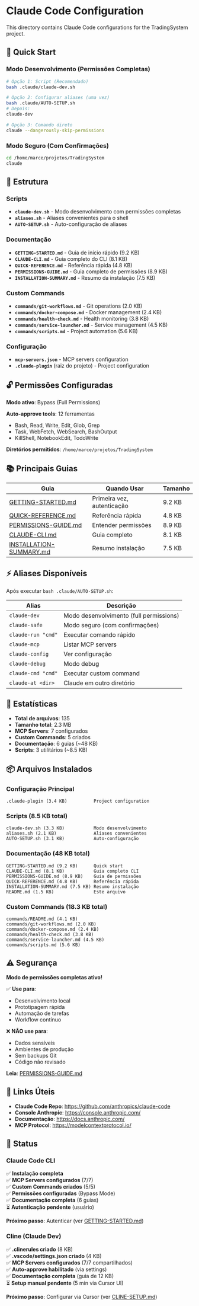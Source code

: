 # Claude Code Configuration

This directory contains Claude Code configurations for the TradingSystem project.

## 🚀 Quick Start

### Modo Desenvolvimento (Permissões Completas)

```bash
# Opção 1: Script (Recomendado)
bash .claude/claude-dev.sh

# Opção 2: Configurar aliases (uma vez)
bash .claude/AUTO-SETUP.sh
# Depois:
claude-dev

# Opção 3: Comando direto
claude --dangerously-skip-permissions
```

### Modo Seguro (Com Confirmações)

```bash
cd /home/marce/projetos/TradingSystem
claude
```

## 📁 Estrutura

### Scripts

-   **`claude-dev.sh`** - Modo desenvolvimento com permissões completas
-   **`aliases.sh`** - Aliases convenientes para o shell
-   **`AUTO-SETUP.sh`** - Auto-configuração de aliases

### Documentação

-   **`GETTING-STARTED.md`** - Guia de início rápido (9.2 KB)
-   **`CLAUDE-CLI.md`** - Guia completo do CLI (8.1 KB)
-   **`QUICK-REFERENCE.md`** - Referência rápida (4.8 KB)
-   **`PERMISSIONS-GUIDE.md`** - Guia completo de permissões (8.9 KB)
-   **`INSTALLATION-SUMMARY.md`** - Resumo da instalação (7.5 KB)

### Custom Commands

-   **`commands/git-workflows.md`** - Git operations (2.0 KB)
-   **`commands/docker-compose.md`** - Docker management (2.4 KB)
-   **`commands/health-check.md`** - Health monitoring (3.8 KB)
-   **`commands/service-launcher.md`** - Service management (4.5 KB)
-   **`commands/scripts.md`** - Project automation (5.6 KB)

### Configuração

-   **`mcp-servers.json`** - MCP servers configuration
-   **`.claude-plugin`** (raiz do projeto) - Project configuration

## 🔓 Permissões Configuradas

**Modo ativo**: Bypass (Full Permissions)

**Auto-approve tools**: 12 ferramentas

-   Bash, Read, Write, Edit, Glob, Grep
-   Task, WebFetch, WebSearch, BashOutput
-   KillShell, NotebookEdit, TodoWrite

**Diretórios permitidos**: `/home/marce/projetos/TradingSystem`

## 📚 Principais Guias

| Guia                                               | Quando Usar                | Tamanho |
| -------------------------------------------------- | -------------------------- | ------- |
| [GETTING-STARTED.md](GETTING-STARTED.md)           | Primeira vez, autenticação | 9.2 KB  |
| [QUICK-REFERENCE.md](QUICK-REFERENCE.md)           | Referência rápida          | 4.8 KB  |
| [PERMISSIONS-GUIDE.md](PERMISSIONS-GUIDE.md)       | Entender permissões        | 8.9 KB  |
| [CLAUDE-CLI.md](CLAUDE-CLI.md)                     | Guia completo              | 8.1 KB  |
| [INSTALLATION-SUMMARY.md](INSTALLATION-SUMMARY.md) | Resumo instalação          | 7.5 KB  |

## ⚡ Aliases Disponíveis

Após executar `bash .claude/AUTO-SETUP.sh`:

| Alias              | Descrição                               |
| ------------------ | --------------------------------------- |
| `claude-dev`       | Modo desenvolvimento (full permissions) |
| `claude-safe`      | Modo seguro (com confirmações)          |
| `claude-run "cmd"` | Executar comando rápido                 |
| `claude-mcp`       | Listar MCP servers                      |
| `claude-config`    | Ver configuração                        |
| `claude-debug`     | Modo debug                              |
| `claude-cmd "cmd"` | Executar custom command                 |
| `claude-at <dir>`  | Claude em outro diretório               |

## 🎯 Estatísticas

-   **Total de arquivos**: 135
-   **Tamanho total**: 2.3 MB
-   **MCP Servers**: 7 configurados
-   **Custom Commands**: 5 criados
-   **Documentação**: 6 guias (~48 KB)
-   **Scripts**: 3 utilitários (~8.5 KB)

## 📦 Arquivos Instalados

### Configuração Principal

```
.claude-plugin (3.4 KB)          Project configuration
```

### Scripts (8.5 KB total)

```
claude-dev.sh (3.3 KB)           Modo desenvolvimento
aliases.sh (2.1 KB)              Aliases convenientes
AUTO-SETUP.sh (3.1 KB)           Auto-configuração
```

### Documentação (48 KB total)

```
GETTING-STARTED.md (9.2 KB)      Quick start
CLAUDE-CLI.md (8.1 KB)           Guia completo CLI
PERMISSIONS-GUIDE.md (8.9 KB)    Guia de permissões
QUICK-REFERENCE.md (4.8 KB)      Referência rápida
INSTALLATION-SUMMARY.md (7.5 KB) Resumo instalação
README.md (1.5 KB)               Este arquivo
```

### Custom Commands (18.3 KB total)

```
commands/README.md (4.1 KB)
commands/git-workflows.md (2.0 KB)
commands/docker-compose.md (2.4 KB)
commands/health-check.md (3.8 KB)
commands/service-launcher.md (4.5 KB)
commands/scripts.md (5.6 KB)
```

## ⚠️ Segurança

**Modo de permissões completas ativo!**

✅ **Use para**:

-   Desenvolvimento local
-   Prototipagem rápida
-   Automação de tarefas
-   Workflow contínuo

❌ **NÃO use para**:

-   Dados sensíveis
-   Ambientes de produção
-   Sem backups Git
-   Código não revisado

**Leia**: [PERMISSIONS-GUIDE.md](PERMISSIONS-GUIDE.md)

## 🔗 Links Úteis

-   **Claude Code Repo**: https://github.com/anthropics/claude-code
-   **Console Anthropic**: https://console.anthropic.com/
-   **Documentação**: https://docs.anthropic.com/
-   **MCP Protocol**: https://modelcontextprotocol.io/

## 🎊 Status

### Claude Code CLI

✅ **Instalação completa**  
✅ **MCP Servers configurados** (7/7)  
✅ **Custom Commands criados** (5/5)  
✅ **Permissões configuradas** (Bypass Mode)  
✅ **Documentação completa** (6 guias)  
⏳ **Autenticação pendente** (usuário)

**Próximo passo**: Autenticar (ver [GETTING-STARTED.md](GETTING-STARTED.md))

### Cline (Claude Dev)

✅ **.clinerules criado** (8 KB)  
✅ **.vscode/settings.json criado** (4 KB)  
✅ **MCP Servers configurados** (7/7 compartilhados)  
✅ **Auto-approve habilitado** (via settings)  
✅ **Documentação completa** (guia de 12 KB)  
⏳ **Setup manual pendente** (5 min via Cursor UI)

**Próximo passo**: Configurar via Cursor (ver [CLINE-SETUP.md](CLINE-SETUP.md))

